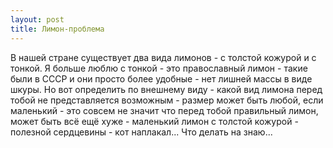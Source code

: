 ```yaml
---
layout: post
title: Лимон-проблема
---
```


В нашей стране существует два вида лимонов - с толстой кожурой и с тонкой. Я больше люблю с тонкой - это православный лимон - такие были в СССР и они просто более удобные - нет лишней массы в виде шкуры. Но вот определить по внешнему виду -  какой вид лимона перед тобой не представляется возможным - размер может быть любой, если маленький - это совсем не значит что перед тобой правильный лимон, может быть всё ещё хуже - маленький лимон с толстой кожурой - полезной сердцевины - кот наплакал... Что делать на знаю...
